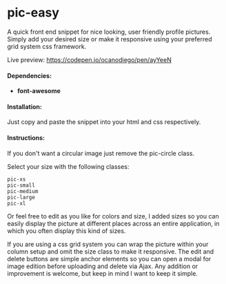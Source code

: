 # pic-easy
A quick front end snippet for nice looking, user friendly profile pictures. Simply add your desired size or make it responsive using your preferred grid system css framework.

Live preview: https://codepen.io/ocanodiego/pen/ayYeeN

#### Dependencies:

  * **font-awesome**

#### Installation:

Just copy and paste the snippet into your html and css respectively.

#### Instructions:

If you don't want a circular image just remove the pic-circle class.

Select your size with the following classes:
  
  ```
  pic-xs
  pic-small
  pic-medium
  pic-large
  pic-xl
  ```

Or feel free to edit as you like for colors and size, I added sizes so you can easily display the picture at different places across an entire application, in which you often display this kind of sizes.

If you are using a css grid system you can wrap the picture within your column setup and omit the size class to make it responsive.
The edit and delete buttons are simple anchor elements so you can open a modal for image edition before uploading and delete via Ajax.
Any addition or improvement is welcome, but keep in mind I want to keep it simple.
